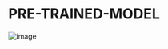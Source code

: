 # PRE-TRAINED-MODEL
![image](https://github.com/user-attachments/assets/78391acf-dcbe-40ee-b1a9-9c4b44ea55f0)
